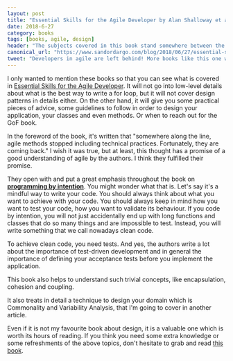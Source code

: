 ```yaml
---
layout: post
title: "Essential Skills for the Agile Developer by Alan Shalloway et al."
date: 2018-6-27
category: books
tags: [books, agile, design]
header: "The subjects covered in this book stand somewhere between the topics of <a href=\"https://amzn.to/2qSewxm\">Code Complete</a> and <a href=\"/blog/2018/06/13/architecture-patterns\">Patterns of Enterprise Application Architecture</a>. Maybe if I wanted to compare it to another book I shall choose Clean Architecture. However, as I don't consider myself an authority to judge, I will not compare them."
canonical_url: "https://www.sandordargo.com/blog/2018/06/27/essential-skills-for-the-agile-developer"
tweet: "Developers in agile are left behind! More books like this one would be so important!"
---
```

I only wanted to mention these books so that you can see what is covered in [Essential Skills for the Agile Developer](https://amzn.to/2qSbnxo). It will not go into low-level details about what is the best way to write a for loop, but it will not cover design patterns in details either. On the other hand, it will give you some practical pieces of advice, some guidelines to follow in order to design your application, your classes and even methods. Or when to reach out for the GoF book.

In the foreword of the book, it's written that "somewhere along the line, agile methods stopped including technical practices. Fortunately, they are coming back." I wish it was true, but at least, this thought has a promise of a good understanding of agile by the authors. I think they fulfilled their promise.

They open with and put a great emphasis throughout the book on __[programming by intention](https://en.wikipedia.org/wiki/Intentional_programming)__. You might wonder what that is. Let's say it's a mindful way to write your code. You should always think about what you want to achieve with your code. You should always keep in mind how you want to test your code, how you want to validate its behaviour. If you code by intention, you will not just accidentally end up with long functions and classes that do so many things and are impossible to test. Instead, you will write something that we call nowadays clean code.

To achieve clean code, you need tests. And yes, the authors write a lot about the importance of test-driven development and in general the importance of defining your acceptance tests before you implement the application.

This book also helps to understand such trivial concepts, like encapsulation, cohesion and coupling.

It also treats in detail a technique to design your domain which is Commonality and Variability Analysis, that I'm going to cover in another article.

Even if it is not my favourite book about design, it is a valuable one which is worth its hours of reading. If you think you need some extra knowledge or some refreshments of the above topics, don't hesitate to grab and read [this book](https://amzn.to/2qSbnxo).
